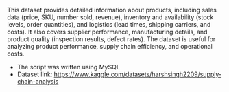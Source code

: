 This dataset provides detailed information about products, including sales data (price, SKU, number sold, revenue), inventory and availability (stock levels, order quantities), and logistics (lead times, shipping carriers, and costs). It also covers supplier performance, manufacturing details, and product quality (inspection results, defect rates). The dataset is useful for analyzing product performance, supply chain efficiency, and operational costs.

- The script was written using MySQL
- Dataset link: https://www.kaggle.com/datasets/harshsingh2209/supply-chain-analysis
